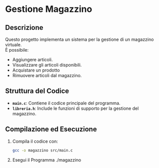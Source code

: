 # Gestione Magazzino

## Descrizione
Questo progetto implementa un sistema per la gestione di un magazzino virtuale.  
È possibile:
- Aggiungere articoli.
- Visualizzare gli articoli disponibili.
- Acquistare un prodotto
- Rimuovere articoli dal magazzino.

## Struttura del Codice
- **`main.c`**: Contiene il codice principale del programma.
- **`libreria.h`**: Include le funzioni di supporto per la gestione del magazzino.

## Compilazione ed Esecuzione
1. Compila il codice con:
   ```bash
   gcc -o magazzino src/main.c

2. Esegui il Programma
   ./magazzino

